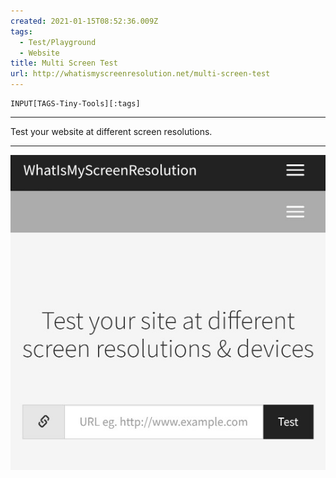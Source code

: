 ```yaml
---
created: 2021-01-15T08:52:36.009Z
tags: 
  - Test/Playground
  - Website
title: Multi Screen Test
url: http://whatismyscreenresolution.net/multi-screen-test
---
```

```meta-bind
INPUT[TAGS-Tiny-Tools][:tags]
```

___
Test your website at different screen resolutions.
___

![](_attachments/multi-screen-test.jpg)
